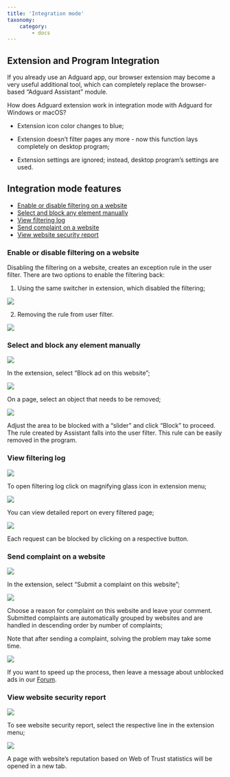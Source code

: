 ```yaml
---
title: 'Integration mode'
taxonomy:
    category:
        - docs
---
```


## Extension and Program Integration

If you already use an Adguard app, our browser extension may become a very useful additional tool, which can completely replace the browser-based “Adguard Assistant” module.

How does Adguard extension work in integration mode with Adguard for Windows or macOS?

*  Extension icon color changes to blue;

*  Extension doesn’t filter pages any more - now this function lays completely on desktop program;

*  Extension settings are ignored; instead, desktop program’s settings are used.


## Integration mode features

*  [Enable or disable filtering on a website](#1)
*  [Select and block any element manually](#2)
*  [View filtering log](#3)
*  [Send complaint on a website](#4)
*  [View website security report](#5)

<a id="1"></a>
###  Enable or disable filtering on a website
 	
Disabling the filtering on a website, creates an exception rule in the user filter. There are two options to enable the filtering back:

1. Using the same switcher in extension, which disabled the filtering;

![](1_1_EN.png?cropResize=600,400)

2. Removing the rule from user filter.

![](1_2_EN.png?cropResize=600,400)

<a id="2"></a>

### Select and block any element manually

![](2_1_EN.png?cropResize=600,400)

In the extension, select “Block ad on this website”;

![](2_2_EN.png?cropResize=600,400)

On a page, select an object that needs to be removed;
    
![](2_3_EN.png?cropResize=600,400)
    
Adjust the area to be blocked with a “slider” and click “Block” to proceed.
The rule created by Assistant falls into the user filter. This rule can be easily removed in the program.

<a id="3"></a>

### View filtering log

![](3_1_EN.png?cropResize=600,400)

To open filtering log click on magnifying glass icon in extension menu;

![](3_2_EN.png?cropResize=600,400)

You can view detailed report on every filtered page;
    
![](3_3.png?cropResize=600,400)

Each request can be blocked by clicking on a respective button.
    

<a id="4"></a>

### Send complaint on a website

![](4_1_EN.png?cropResize=600,400)

In the extension, select “Submit a complaint on this website”;

![](4_2_EN.png?cropResize=600,400)

Choose a reason for complaint on this website and leave your comment.
Submitted complaints are automatically grouped by websites and are handled in descending order by number of complaints;

Note that after sending a complaint, solving the problem may take some time.

![](forum_en.png?cropResize=600,400)

If you want to speed up the process, then leave a message about unblocked ads in our [Forum](http://forum.adguard.com/forumdisplay.php?53-Missed-Ads).

<a id="5"></a>

### View website security report

![](5_1_EN.png?cropResize=600,400)
	
To see website security report, select the respective line in the extension menu;

![](5_2_EN.png?cropResize=600,400)

	
A page with website’s reputation based on Web of Trust statistics will be opened in a new tab.